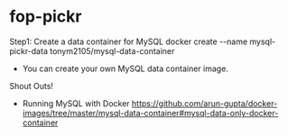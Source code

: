 # fop-pickr

Step1: Create a data container for MySQL
docker create --name mysql-pickr-data tonym2105/mysql-data-container
* You can create your own MySQL data container image.

Shout Outs!

* Running MySQL with Docker
https://github.com/arun-gupta/docker-images/tree/master/mysql-data-container#mysql-data-only-docker-container

